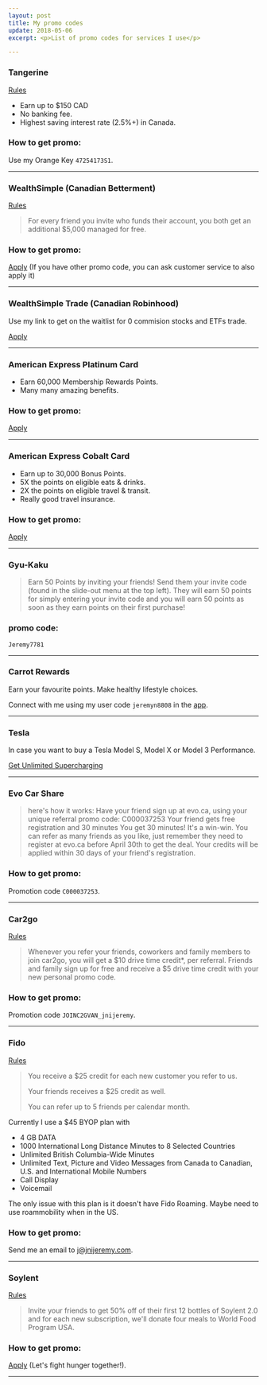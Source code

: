 ```yaml
---
layout: post
title: My promo codes
update: 2018-05-06
excerpt: <p>List of promo codes for services I use</p>

---
```


### Tangerine
[Rules](https://www.tangerine.ca/en/referafriend/index.html)

- Earn up to $150 CAD
- No banking fee.
- Highest saving interest rate (2.5%+) in Canada.

### How to get promo:
Use my Orange Key `47254173S1`.

---

### WealthSimple (Canadian Betterment)
[Rules](https://grow.wealthsimple.com/wealthsimple-refer-friend-program/)

> For every friend you invite who funds their account, you both get an additional $5,000 managed for free.


### How to get promo:
[Apply](http://wsim.co/q8byc5j) (If you have other promo code, you can ask customer service to also apply it)

---

### WealthSimple Trade (Canadian Robinhood)
Use my link to get on the waitlist for 0 commision stocks and ETFs trade.

[Apply](https://wealthsimple.com/trade?r=uxD9w)

---

### American Express Platinum Card

- Earn 60,000 Membership Rewards Points.
- Many many amazing benefits.

### How to get promo:
[Apply](http://amex.ca/share/zeyunsqof?XLINK=MYCP)

---

### American Express Cobalt Card

- Earn up to 30,000 Bonus Points.
- 5X the points on eligible eats & drinks.
- 2X the points on eligible travel & transit.
- Really good travel insurance.

### How to get promo:
[Apply](http://amex.ca/share/zeyunxfVz)

---

### Gyu-Kaku

> Earn 50 Points by inviting your friends! Send them your invite code (found in the slide-out menu at the top left). They will earn 50 points for simply entering your invite code and you will earn 50 points as soon as they earn points on their first purchase!

### promo code:
`Jeremy7781`

---

### Carrot Rewards

Earn your favourite points. Make healthy lifestyle choices.

Connect with me using my user code `jeremyn8808` in the [app](https://www.carrotrewards.ca/home/).

---

### Tesla

In case you want to buy a Tesla Model S, Model X or Model 3 Performance.

[Get Unlimited Supercharging](https://ts.la/zeyu85840)

---

### Evo Car Share

> here's how it works:
Have your friend sign up at evo.ca, using your unique referral promo code: C000037253
Your friend gets free registration and 30 minutes
You get 30 minutes! It's a win-win.
You can refer as many friends as you like, just remember they need to register at evo.ca before April 30th to get the deal. Your credits will be applied within 30 days of your friend's registration.

### How to get promo:
Promotion code `C000037253`.

---

### Car2go 
[Rules](https://friends.car2go.com/na)

> Whenever you refer your friends, coworkers and family members to join car2go, you will get a $10 drive time credit*, per referral. Friends and family sign up for free and receive a $5 drive time credit with your new personal promo code. 

### How to get promo:
Promotion code `JOINC2GVAN_jnijeremy`.

---

### Fido
[Rules](http://www.fido.ca/web/content/whyfido/referafriend?lang=en)

> You receive a $25 credit for each new customer you refer to us.
>
> Your friends receives a $25 credit as well.
>
> You can refer up to 5 friends per calendar month.

Currently I use a $45 BYOP plan with

* 4 GB DATA
* 1000 International Long Distance Minutes to 8 Selected Countries
* Unlimited British Columbia-Wide Minutes
* Unlimited Text, Picture and Video Messages from Canada to Canadian, U.S. and International Mobile Numbers
* Call Display
* Voicemail

The only issue with this plan is it doesn't have Fido Roaming.  Maybe need to use roammobility when in the US.

### How to get promo:
Send me an email to <j@jnijeremy.com>.

---

### Soylent
[Rules](https://www.soylent.com/refer/)

> Invite your friends to get 50% off of their first 12 bottles of Soylent 2.0 and for each new subscription, we'll donate four meals to World Food Program USA.

### How to get promo:
[Apply](http://soy.lt/r/tNs3hq1H64) (Let's fight hunger together!).

---

